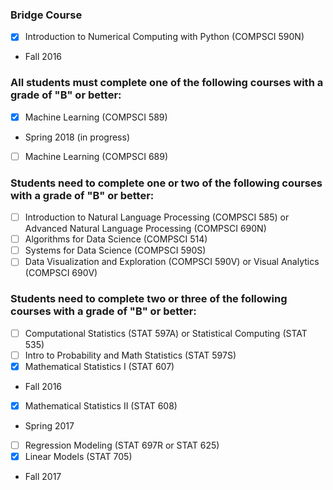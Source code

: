 ### Bridge Course
- [x] Introduction to Numerical Computing with Python (COMPSCI 590N)
- Fall 2016

### All students must complete one of the following courses with a grade of "B" or better:
- [x] Machine Learning (COMPSCI 589)
- Spring 2018 (in progress)
- [ ] Machine Learning (COMPSCI 689)

### Students need to complete one or two of the following courses with a grade of "B" or better:
- [ ] Introduction to Natural Language Processing (COMPSCI 585) or Advanced Natural Language Processing (COMPSCI 690N)
- [ ] Algorithms for Data Science (COMPSCI 514)
- [ ] Systems for Data Science (COMPSCI 590S)
- [ ] Data Visualization and Exploration (COMPSCI 590V) or Visual Analytics (COMPSCI 690V)

### Students need to complete two or three of the following courses with a grade of "B" or better:
- [ ] Computational Statistics (STAT 597A) or Statistical Computing (STAT 535)
- [ ] Intro to Probability and Math Statistics (STAT 597S)
- [x] Mathematical Statistics I  (STAT 607)
- Fall 2016
- [x] Mathematical Statistics II  (STAT 608)
- Spring 2017
- [ ] Regression Modeling (STAT 697R or STAT 625)
- [x] Linear Models (STAT 705)
- Fall 2017
